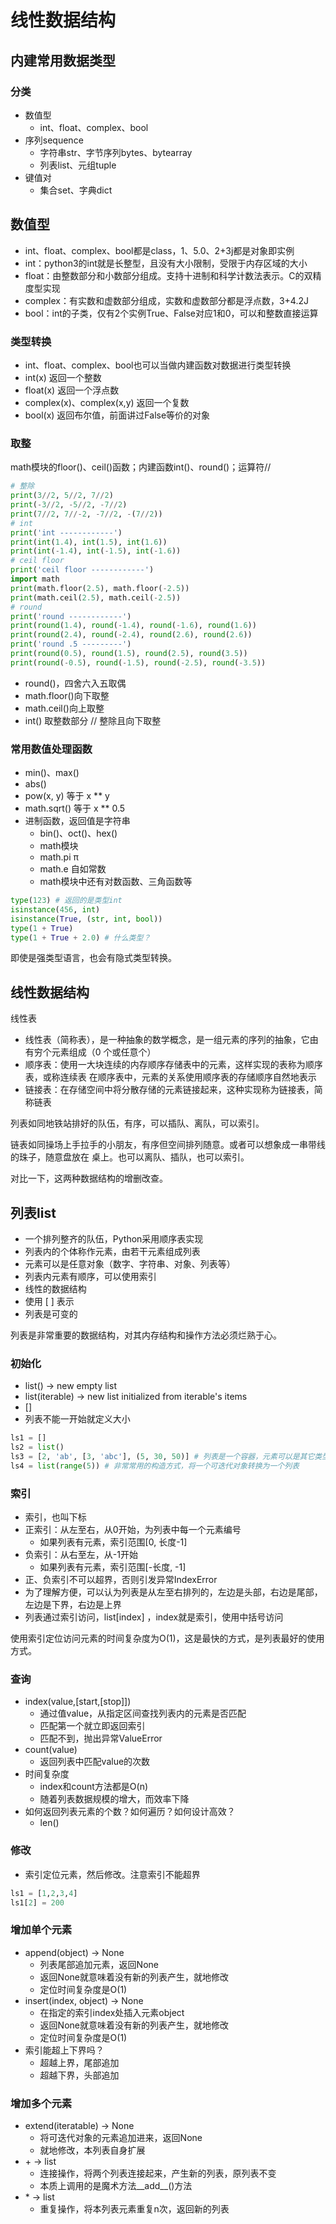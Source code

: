 # 线性数据结构

## 内建常用数据类型

### 分类

- 数值型 
  - int、float、complex、bool 
- 序列sequence 
  - 字符串str、字节序列bytes、bytearray 
  - 列表list、元组tuple 
- 键值对 
  - 集合set、字典dict

## 数值型

- int、float、complex、bool都是class，1、5.0、2+3j都是对象即实例 
- int：python3的int就是长整型，且没有大小限制，受限于内存区域的大小 
- float：由整数部分和小数部分组成。支持十进制和科学计数法表示。C的双精度型实现 
- complex：有实数和虚数部分组成，实数和虚数部分都是浮点数，3+4.2J 
- bool：int的子类，仅有2个实例True、False对应1和0，可以和整数直接运算

### 类型转换

- int、float、complex、bool也可以当做内建函数对数据进行类型转换 
- int(x) 返回一个整数 
- float(x) 返回一个浮点数 
- complex(x)、complex(x,y) 返回一个复数 
- bool(x) 返回布尔值，前面讲过False等价的对象

### 取整

math模块的floor()、ceil()函数；内建函数int()、round()；运算符//

```python
# 整除
print(3//2, 5//2, 7//2)
print(-3//2, -5//2, -7//2)
print(7//2, 7//-2, -7//2, -(7//2))
# int
print('int ------------')
print(int(1.4), int(1.5), int(1.6))
print(int(-1.4), int(-1.5), int(-1.6))
# ceil floor
print('ceil floor ------------')
import math
print(math.floor(2.5), math.floor(-2.5))
print(math.ceil(2.5), math.ceil(-2.5))
# round
print('round ------------')
print(round(1.4), round(-1.4), round(-1.6), round(1.6))
print(round(2.4), round(-2.4), round(2.6), round(2.6))
print('round .5 ---------')
print(round(0.5), round(1.5), round(2.5), round(3.5))
print(round(-0.5), round(-1.5), round(-2.5), round(-3.5))

```

- round()，四舍六入五取偶 
- math.floor()向下取整 
- math.ceil()向上取整 
- int() 取整数部分 // 整除且向下取整

### 常用数值处理函数

- min()、max() 
- abs() 
- pow(x, y) 等于 x ** y 
- math.sqrt() 等于 x ** 0.5 
- 进制函数，返回值是字符串 
  - bin()、oct()、hex() 
  - math模块 
  - math.pi π 
  - math.e 自如常数 
  - math模块中还有对数函数、三角函数等 



```python
type(123) # 返回的是类型int
isinstance(456, int)
isinstance(True, (str, int, bool))
type(1 + True)
type(1 + True + 2.0) # 什么类型？

```



即使是强类型语言，也会有隐式类型转换。

## 线性数据结构

线性表 

- 线性表（简称表），是一种抽象的数学概念，是一组元素的序列的抽象，它由有穷个元素组成（0 个或任意个） 
- 顺序表：使用一大块连续的内存顺序存储表中的元素，这样实现的表称为顺序表，或称连续表 在顺序表中，元素的关系使用顺序表的存储顺序自然地表示 
- 链接表：在存储空间中将分散存储的元素链接起来，这种实现称为链接表，简称链表 



列表如同地铁站排好的队伍，有序，可以插队、离队，可以索引。 

链表如同操场上手拉手的小朋友，有序但空间排列随意。或者可以想象成一串带线的珠子，随意盘放在 桌上。也可以离队、插队，也可以索引。 

对比一下，这两种数据结构的增删改查。

## 列表list

- 一个排列整齐的队伍，Python采用顺序表实现 
- 列表内的个体称作元素，由若干元素组成列表 
- 元素可以是任意对象（数字、字符串、对象、列表等） 
- 列表内元素有顺序，可以使用索引 
- 线性的数据结构 
- 使用 [ ] 表示 
- 列表是可变的 



列表是非常重要的数据结构，对其内存结构和操作方法必须烂熟于心。

### 初始化

- list() -> new empty list 
- list(iterable) -> new list initialized from iterable's items 
- [] 
- 列表不能一开始就定义大小

```python
ls1 = []
ls2 = list()
ls3 = [2, 'ab', [3, 'abc'], (5, 30, 50)] # 列表是一个容器，元素可以是其它类型
ls4 = list(range(5)) # 非常常用的构造方式，将一个可迭代对象转换为一个列表
```

### 索引

- 索引，也叫下标 
- 正索引：从左至右，从0开始，为列表中每一个元素编号 
  - 如果列表有元素，索引范围[0, 长度-1] 
- 负索引：从右至左，从-1开始 
  - 如果列表有元素，索引范围[-长度, -1] 
- 正、负索引不可以超界，否则引发异常IndexError 
- 为了理解方便，可以认为列表是从左至右排列的，左边是头部，右边是尾部，左边是下界，右边是上界 
- 列表通过索引访问，list[index] ，index就是索引，使用中括号访问 



使用索引定位访问元素的时间复杂度为O(1)，这是最快的方式，是列表最好的使用方式。

### 查询

- index(value,[start,[stop]]) 
  - 通过值value，从指定区间查找列表内的元素是否匹配 
  - 匹配第一个就立即返回索引 
  - 匹配不到，抛出异常ValueError 
- count(value) 
  - 返回列表中匹配value的次数 
- 时间复杂度 
  - index和count方法都是O(n) 
  - 随着列表数据规模的增大，而效率下降
- 如何返回列表元素的个数？如何遍历？如何设计高效？
  - len()

### 修改

- 索引定位元素，然后修改。注意索引不能超界

```python
ls1 = [1,2,3,4]
ls1[2] = 200
```

### 增加单个元素

- append(object) -> None 
  - 列表尾部追加元素，返回None 
  - 返回None就意味着没有新的列表产生，就地修改 
  - 定位时间复杂度是O(1) 
- insert(index, object) -> None 
  - 在指定的索引index处插入元素object 
  - 返回None就意味着没有新的列表产生，就地修改 
  - 定位时间复杂度是O(1) 
- 索引能超上下界吗？ 
  - 超越上界，尾部追加 
  - 超越下界，头部追加

### 增加多个元素

- extend(iteratable) -> None 
  - 将可迭代对象的元素追加进来，返回None 
  - 就地修改，本列表自身扩展 
- \+ -> list 
  - 连接操作，将两个列表连接起来，产生新的列表，原列表不变 
  - 本质上调用的是魔术方法__add__()方法 
- \* -> list 
  - 重复操作，将本列表元素重复n次，返回新的列表